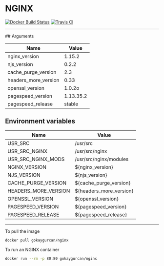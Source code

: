 # NGINX

[![Docker Build Status](https://img.shields.io/docker/build/gokaygurcan/nginx.svg?style=for-the-badge&logo=docker&colorA=22b8eb)](https://hub.docker.com/r/gokaygurcan/nginx/)
[![Travis CI](https://img.shields.io/travis/gokaygurcan/dockerfile-nginx.svg?style=for-the-badge&logo=travis&colorA=39a85b)](https://travis-ci.org/gokaygurcan/dockerfile-nginx)

---

## Arguments

| Name                 | Value     |
| -------------------- | --------- |
| nginx_version        | 1.15.2    |
| njs_version          | 0.2.2     |
| cache_purge_version  | 2.3       |
| headers_more_version | 0.33      |
| openssl_version      | 1.0.2o    |
| pagespeed_version    | 1.13.35.2 |
| pagespeed_release    | stable    |

## Environment variables

| Name                 | Value                   |
| -------------------- | ----------------------- |
| USR_SRC              | /usr/src                |
| USR_SRC_NGINX        | /usr/src/nginx          |
| USR_SRC_NGINX_MODS   | /usr/src/nginx/modules  |
| NGINX_VERSION        | ${nginx_version}        |
| NJS_VERSION          | ${njs_version}          |
| CACHE_PURGE_VERSION  | ${cache_purge_version}  |
| HEADERS_MORE_VERSION | ${headers_more_version} |
| OPENSSL_VERSION      | ${openssl_version}      |
| PAGESPEED_VERSION    | ${pagespeed_version}    |
| PAGESPEED_RELEASE    | ${pagespeed_release}    |

---

To pull the image

```bash
docker pull gokaygurcan/nginx
```

To run an NGINX container

```bash
docker run --rm -p 80:80 gokaygurcan/nginx
```
